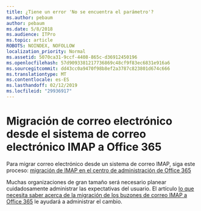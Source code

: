 ```yaml
---
title: ¿Tiene un error 'No se encuentra el parámetro'?
ms.author: pebaum
author: pebaum
ms.date: 5/8/2018
ms.audience: ITPro
ms.topic: article
ROBOTS: NOINDEX, NOFOLLOW
localization_priority: Normal
ms.assetid: 5070ca31-9ccf-4408-865c-d36912450196
ms.openlocfilehash: 57d9093381217736869c48cf9f83ec6831e916a6
ms.sourcegitcommit: dd43cc0a9470f98b8ef2a3787c823801d674c666
ms.translationtype: MT
ms.contentlocale: es-ES
ms.lasthandoff: 02/12/2019
ms.locfileid: "29936917"
---
```

# <a name="migrating-email-from-imap-email-system-to-office-365"></a>Migración de correo electrónico desde el sistema de correo electrónico IMAP a Office 365

Para migrar correo electrónico desde un sistema de correo IMAP, siga este proceso: [migración de IMAP en el centro de administración de Office 365](https://support.office.com/article/4682f2e4-f720-4868-91ab-207f5b0c325d)
  
Muchas organizaciones de gran tamaño será necesario planear cuidadosamente administrar las expectativas del usuario. El artículo [lo que necesita saber acerca de la migración de los buzones de correo IMAP a Office 365](https://support.office.com/article/3fe19996-29bc-4879-aab9-5a622b2f1481) le ayudará a administrar el cambio. 
  

